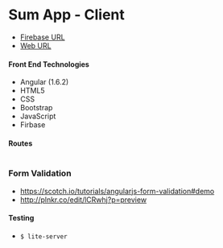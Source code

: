 # Sum App - Client

- [Firebase URL](https://sum-app-5329b.firebaseapp.com/)
- [Web URL](https://sharesumstuff.com/)


#### Front End Technologies

  - Angular (1.6.2)
  - HTML5
  - CSS
  - Bootstrap
  - JavaScript
  - Firbase

#### Routes

```

```

### Form Validation
- https://scotch.io/tutorials/angularjs-form-validation#demo
- http://plnkr.co/edit/lCRwhj?p=preview

#### Testing
- `$ lite-server`
